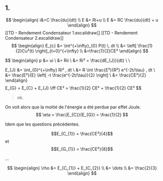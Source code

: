 ## 1.
$$
\begin{align}
i&=C \frac{du}{dt} \\
E &= Ri+u \\
E &= RC \frac{du}{dt} + u 
\end{align}
$$
[[TD - Rendement Condensateur 1.excalidraw]]
[[TD - Rendement Condensateur 2.excalidraw]]
$$
\begin{align}
E_{c} &= \int^{+\infty}_{0} P(t) \, dt \\
&= \left[ \frac{1}{2}Cu²(t) \right]_{t=0}^{+\infty} \\
&=\frac{1}{2}CE²
\end{align}
$$

$$
\begin{align}
p &= ui \\
&= Rii \\
&= Ri² = \frac{dE_{J}}{dt} \\ \\

E_{J} &= \int_{0}^{+\infty} Ri² \, dt \\
&=  R \int \frac{E²}{R²} e^{-2t/\tau} \, dt  \\
&= \frac{E²}{E} \left[ -t \frac{e^{-2t/\tau}}{2} \right] \\
&= \frac{CE²}{2}
\end{align}
$$
$$
E_{G} = E_{C} + E_{J} \iff CE² = \frac{1}{2} CE² + \frac{1}{2} CE²
$$
>ok.

On voit alors que la moitié de l'énergie a été perdue par effet Joule.
$$
\eta = \frac{E_{C}}{E_{G}} = \frac{1}{2}
$$

Idem que les questions précédentes.

$$E_{C_{1}} = \frac{CE²}{4}$$ et $$E_{G_{1}} = \frac{CE²}{8}$$

$\dots$

$$
\begin{align}
\rho &= E_{C_{1}} + E_{C_{2}} \\
&= \dots \\
&= \frac{2}{3}
\end{align}
$$
